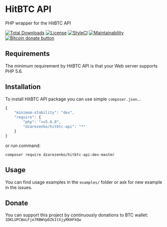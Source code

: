 # HitBTC API
PHP wrapper for the HitBTC API

[![Total Downloads](https://poser.pugx.org/dzarezenko/hitbtc-api/downloads)](https://packagist.org/packages/dzarezenko/hitbtc-api)
[![License](https://poser.pugx.org/dzarezenko/hitbtc-api/license)](https://packagist.org/packages/dzarezenko/hitbtc-api)
[![StyleCI](https://styleci.io/repos/108166351/shield)](https://styleci.io/repos/108166351)
[![Maintainability](https://api.codeclimate.com/v1/badges/23ad0820390420f1340e/maintainability)](https://codeclimate.com/github/dzarezenko/hitbtc-api/maintainability)
<span class="badge-bitcoin"><a href="https://api.qrserver.com/v1/create-qr-code/?size=300x300&data=1DKLUPCWoLFje7RBWVpDZk1tXjyRKHFkQw" title="Donate once-off to this project using Bitcoin"><img src="https://img.shields.io/badge/bitcoin-donate-yellow.svg" alt="Bitcoin donate button" /></a></span>

Requirements
------------
The minimum requirement by HitBTC API is that your Web server supports PHP 5.6.

Installation
------------
To install HitBTC API package you can use simple `composer.json`...

```javascript
{
    "minimum-stability": "dev",
    "require": {
        "php": ">=5.6.0",
        "dzarezenko/hitbtc-api": "*"
    }
}
```

or run command:

```
composer require dzarezenko/hitbtc-api:dev-master
```

Usage
-----
You can find usage examples in the `examples/` folder or ask for new example in the issues.

Donate
-----
You can support this project by continuously donations to BTC wallet: `1DKLUPCWoLFje7RBWVpDZk1tXjyRKHFkQw`
